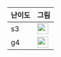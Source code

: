| 난이도 | 그림 |
|-----| ----- |
| s3 | <img height="25px" width="25px" src="https://static.solved.ac/tier_small/8.svg"/> |
| g4 | <img height="25px" width="25px" src="https://static.solved.ac/tier_small/12.svg"/> |
